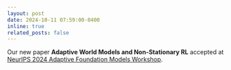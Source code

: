 ```yaml
---
layout: post
date: 2024-10-11 07:59:00-0400
inline: true
related_posts: false
---
```


Our new paper **Adaptive World Models and Non-Stationary RL** accepted at [NeurIPS 2024 Adaptive Foundation Models Workshop](https://adaptive-foundation-models.org/). 
